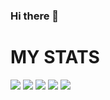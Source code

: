 ### Hi there 👋

# MY STATS


![](http://github-profile-summary-cards.vercel.app/api/cards/profile-details?username=gunawanndev&theme=midnight_purple)
![](http://github-profile-summary-cards.vercel.app/api/cards/repos-per-language?username=gunawanndev&theme=midnight_purple)
![](http://github-profile-summary-cards.vercel.app/api/cards/most-commit-language?username=gunawanndev&theme=midnight_purple)
![](http://github-profile-summary-cards.vercel.app/api/cards/stats?username=gunawanndev&theme=midnight_purple)
![](http://github-profile-summary-cards.vercel.app/api/cards/productive-time?username=gunawanndev&theme=midnight_purple&utcOffset=8)
<!--
**gunawanndev/gunawanndev** is a ✨ _special_ ✨ repository because its `README.md` (this file) appears on your GitHub profile.

Here are some ideas to get you started:

- 🔭 I’m currently working on ...
- 🌱 I’m currently learning ...
- 👯 I’m looking to collaborate on ...
- 🤔 I’m looking for help with ...
- 💬 Ask me about ...
- 📫 How to reach me: ...
- 😄 Pronouns: ...
- ⚡ Fun fact: ...
-->
